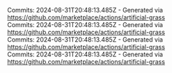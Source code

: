 Commits: 2024-08-31T20:48:13.485Z - Generated via https://github.com/marketplace/actions/artificial-grass
<br>
Commits: 2024-08-31T20:48:13.485Z - Generated via https://github.com/marketplace/actions/artificial-grass
<br>
Commits: 2024-08-31T20:48:13.485Z - Generated via https://github.com/marketplace/actions/artificial-grass
<br>
Commits: 2024-08-31T20:48:13.485Z - Generated via https://github.com/marketplace/actions/artificial-grass
<br>
